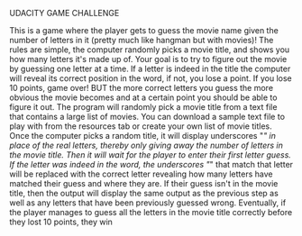 UDACITY GAME CHALLENGE

This is a game where the player gets to guess the movie name given the number of letters in it (pretty much like hangman but with movies)!
The rules are simple, the computer randomly picks a movie title, and shows you how many letters it's made up of. Your goal is to try to figure out the movie by guessing one letter at a time.
If a letter is indeed in the title the computer will reveal its correct position in the word, if not, you lose a point. If you lose 10 points, game over!
BUT the more correct letters you guess the more obvious the movie becomes and at a certain point you should be able to figure it out.
The program will randomly pick a movie title from a text file that contains a large list of movies.
You can download a sample text file to play with from the resources tab or create your own list of movie titles.
Once the computer picks a random title, it will display underscores "_" in place of the real letters, thereby only giving away the number of letters in the movie title.
Then it will wait for the player to enter their first letter guess.
If the letter was indeed in the word, the underscores "_" that match that letter will be replaced with the correct letter revealing how many letters have matched their guess and where they are.
If their guess isn't in the movie title, then the output will display the same output as the previous step as well as any letters that have been previously guessed wrong.
Eventually, if the player manages to guess all the letters in the movie title correctly before they lost 10 points, they win
